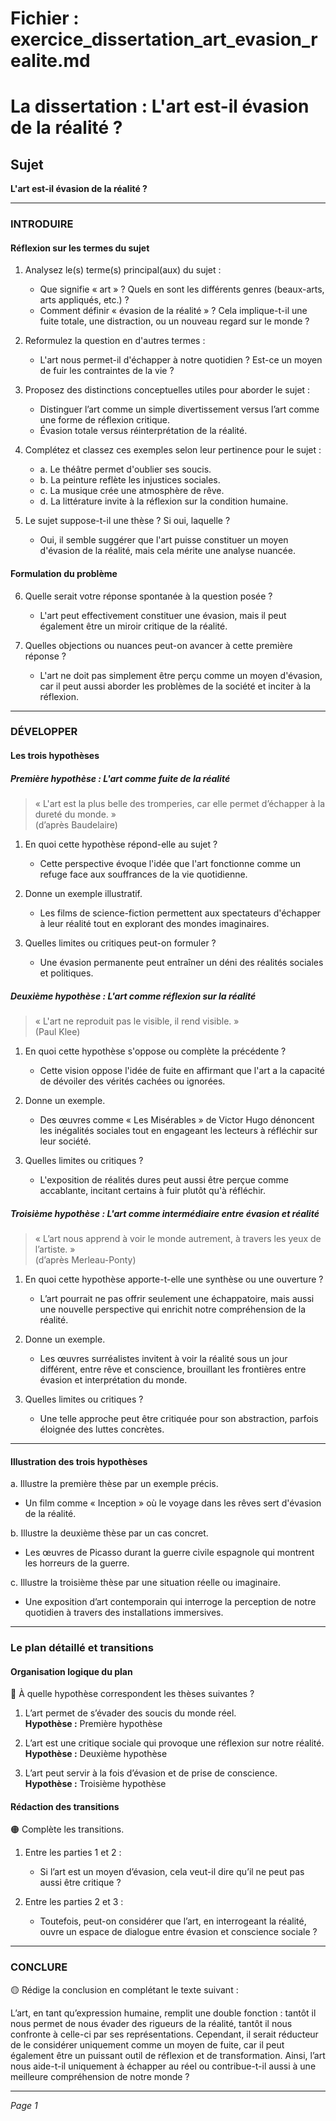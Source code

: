 # Fichier : exercice_dissertation_art_evasion_realite.md

# La dissertation : L'art est-il évasion de la réalité ?

## Sujet
**L'art est-il évasion de la réalité ?**

---

### INTRODUIRE

#### Réflexion sur les termes du sujet

1. Analysez le(s) terme(s) principal(aux) du sujet :
   - Que signifie « art » ? Quels en sont les différents genres (beaux-arts, arts appliqués, etc.) ?
   - Comment définir « évasion de la réalité » ? Cela implique-t-il une fuite totale, une distraction, ou un nouveau regard sur le monde ?
  
2. Reformulez la question en d'autres termes :
   - L'art nous permet-il d'échapper à notre quotidien ? Est-ce un moyen de fuir les contraintes de la vie ?

3. Proposez des distinctions conceptuelles utiles pour aborder le sujet :
   - Distinguer l’art comme un simple divertissement versus l’art comme une forme de réflexion critique.
   - Évasion totale versus réinterprétation de la réalité.

4. Complétez et classez ces exemples selon leur pertinence pour le sujet :
   - a. Le théâtre permet d'oublier ses soucis.
   - b. La peinture reflète les injustices sociales.
   - c. La musique crée une atmosphère de rêve.
   - d. La littérature invite à la réflexion sur la condition humaine.

5. Le sujet suppose-t-il une thèse ? Si oui, laquelle ?
   - Oui, il semble suggérer que l'art puisse constituer un moyen d'évasion de la réalité, mais cela mérite une analyse nuancée.

#### Formulation du problème

6. Quelle serait votre réponse spontanée à la question posée ?
   - L'art peut effectivement constituer une évasion, mais il peut également être un miroir critique de la réalité.

7. Quelles objections ou nuances peut-on avancer à cette première réponse ?
   - L'art ne doit pas simplement être perçu comme un moyen d'évasion, car il peut aussi aborder les problèmes de la société et inciter à la réflexion.

---

### DÉVELOPPER

#### Les trois hypothèses

##### Première hypothèse : L'art comme fuite de la réalité

> « L'art est la plus belle des tromperies, car elle permet d’échapper à la dureté du monde. »  
> (d’après Baudelaire)

1. En quoi cette hypothèse répond-elle au sujet ?
   - Cette perspective évoque l'idée que l'art fonctionne comme un refuge face aux souffrances de la vie quotidienne.

2. Donne un exemple illustratif.
   - Les films de science-fiction permettent aux spectateurs d'échapper à leur réalité tout en explorant des mondes imaginaires.

3. Quelles limites ou critiques peut-on formuler ?
   - Une évasion permanente peut entraîner un déni des réalités sociales et politiques.

##### Deuxième hypothèse : L'art comme réflexion sur la réalité

> « L'art ne reproduit pas le visible, il rend visible. »  
> (Paul Klee)

1. En quoi cette hypothèse s'oppose ou complète la précédente ?
   - Cette vision oppose l'idée de fuite en affirmant que l'art a la capacité de dévoiler des vérités cachées ou ignorées.

2. Donne un exemple.
   - Des œuvres comme « Les Misérables » de Victor Hugo dénoncent les inégalités sociales tout en engageant les lecteurs à réfléchir sur leur société.

3. Quelles limites ou critiques ?
   - L'exposition de réalités dures peut aussi être perçue comme accablante, incitant certains à fuir plutôt qu'à réfléchir.

##### Troisième hypothèse : L'art comme intermédiaire entre évasion et réalité

> « L’art nous apprend à voir le monde autrement, à travers les yeux de l’artiste. »  
> (d’après Merleau-Ponty)

1. En quoi cette hypothèse apporte-t-elle une synthèse ou une ouverture ?
   - L’art pourrait ne pas offrir seulement une échappatoire, mais aussi une nouvelle perspective qui enrichit notre compréhension de la réalité.

2. Donne un exemple.
   - Les œuvres surréalistes invitent à voir la réalité sous un jour différent, entre rêve et conscience, brouillant les frontières entre évasion et interprétation du monde.

3. Quelles limites ou critiques ?
   - Une telle approche peut être critiquée pour son abstraction, parfois éloignée des luttes concrètes.

---

#### Illustration des trois hypothèses

a. Illustre la première thèse par un exemple précis.
   - Un film comme « Inception » où le voyage dans les rêves sert d'évasion de la réalité.

b. Illustre la deuxième thèse par un cas concret.
   - Les œuvres de Picasso durant la guerre civile espagnole qui montrent les horreurs de la guerre.

c. Illustre la troisième thèse par une situation réelle ou imaginaire.
   - Une exposition d’art contemporain qui interroge la perception de notre quotidien à travers des installations immersives.

---

### Le plan détaillé et transitions

#### Organisation logique du plan

🔴 À quelle hypothèse correspondent les thèses suivantes ?

1. L’art permet de s’évader des soucis du monde réel.  
   **Hypothèse :** Première hypothèse

2. L’art est une critique sociale qui provoque une réflexion sur notre réalité.  
   **Hypothèse :** Deuxième hypothèse

3. L’art peut servir à la fois d’évasion et de prise de conscience.  
   **Hypothèse :** Troisième hypothèse

#### Rédaction des transitions

🟠 Complète les transitions.

1. Entre les parties 1 et 2 :  
   - Si l’art est un moyen d’évasion, cela veut-il dire qu’il ne peut pas aussi être critique ?

2. Entre les parties 2 et 3 :  
   - Toutefois, peut-on considérer que l’art, en interrogeant la réalité, ouvre un espace de dialogue entre évasion et conscience sociale ?

---

### CONCLURE

🟡 Rédige la conclusion en complétant le texte suivant :

L’art, en tant qu’expression humaine, remplit une double fonction : tantôt il nous permet de nous évader des rigueurs de la réalité, tantôt il nous confronte à celle-ci par ses représentations. Cependant, il serait réducteur de le considérer uniquement comme un moyen de fuite, car il peut également être un puissant outil de réflexion et de transformation. Ainsi, l’art nous aide-t-il uniquement à échapper au réel ou contribue-t-il aussi à une meilleure compréhension de notre monde ?

--- 

*Page 1*
